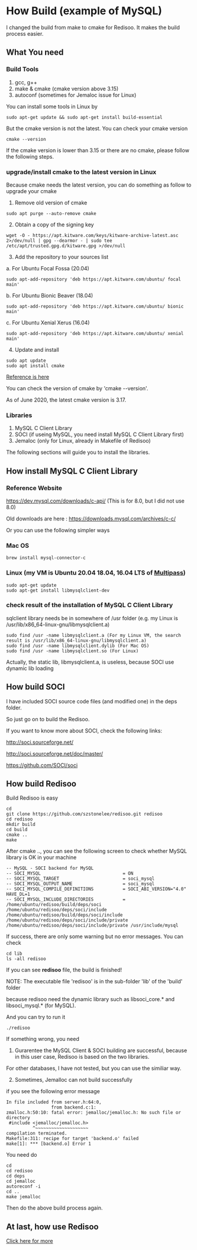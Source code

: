 # How Build (example of MySQL)

I changed the build from make to cmake for Redisoo. It makes the build process easier.

## What You need

### Build Tools

1. gcc, g++
2. make & cmake (cmake version above 3.15)
3. autoconf (sometimes for Jemaloc issue for Linux)

You can install some tools in Linux by 
```
sudo apt-get update && sudo apt-get install build-essential
```
But the cmake version is not the latest. You can check your cmake version
```
cmake --version
```
If the cmake version is lower than 3.15 or there are no cmake, please follow the following steps.

### upgrade/install cmake to the latest version in Linux

Because cmake needs the latest version, you can do something as follow to upgrade your cmake
1. Remove old version of cmake
```
sudo apt purge --auto-remove cmake
```
2. Obtain a copy of the signing key
```
wget -O - https://apt.kitware.com/keys/kitware-archive-latest.asc 2>/dev/null | gpg --dearmor - | sudo tee /etc/apt/trusted.gpg.d/kitware.gpg >/dev/null
```
3. Add the repository to your sources list

a. For Ubuntu Focal Fossa (20.04)
```
sudo apt-add-repository 'deb https://apt.kitware.com/ubuntu/ focal main'     
```
b. For Ubuntu Bionic Beaver (18.04)
```
sudo apt-add-repository 'deb https://apt.kitware.com/ubuntu/ bionic main'
```
c. For Ubuntu Xenial Xerus (16.04)
```
sudo apt-add-repository 'deb https://apt.kitware.com/ubuntu/ xenial main'
```
4. Update and install
```
sudo apt update
sudo apt install cmake
```
[Reference is here](https://askubuntu.com/questions/355565/how-do-i-install-the-latest-version-of-cmake-from-the-command-line)

You can check the version of cmake by 'cmake --version'.

As of June 2020, the latest cmake version is 3.17.

### Libraries

1. MySQL C Client Library
2. SOCI (if useing MySQL, you need install MySQL C Client Library first)
3. Jemaloc (only for Linux, already in Makefile of Redisoo)

The following sections will guide you to install the libraries.

## How install MySQL C Client Library

### Reference Website

https://dev.mysql.com/downloads/c-api/ (This is for 8.0, but I did not use 8.0)

Old downloads are here : https://downloads.mysql.com/archives/c-c/

Or you can use the following simpler ways

### Mac OS

```
brew install mysql-connector-c
```
### Linux (my VM is Ubuntu 20.04 18.04, 16.04 LTS of [Multipass](https://github.com/canonical/multipass))

```
sudo apt-get update
sudo apt-get install libmysqlclient-dev
```

### check result of the installation of MySQL C Client Library
sqlclient library needs be in somewhere of /usr folder (e.g. my Linux is /usr/lib/x86_64-linux-gnu/libmysqlclient.a)
```
sudo find /usr -name libmysqlclient.a (For my Linux VM, the search result is /usr/lib/x86_64-linux-gnu/libmysqlclient.a)
sudo find /usr -name libmysqlclient.dylib (For Mac OS)
sudo find /usr -name libmysqlclient.so (For Linux)
```
Actually, the static lib, libmysqlclient.a, is useless, because SOCI use dynamic lib loading

## How build SOCI

I have included SOCI source code files (and modified one) in the deps folder.

So just go on to build the Redisoo.

If you want to know more about SOCI, check the following links:

http://soci.sourceforge.net/

http://soci.sourceforge.net/doc/master/

https://github.com/SOCI/soci


## How build Redisoo

Build Redisoo is easy

```
cd
git clone https://github.com/szstonelee/redisoo.git redisoo
cd redisoo
mkdir build
cd build
cmake ..
make
```

After cmake .., you can see the following screen to check whether MySQL library is OK in your machine
```
-- MySQL - SOCI backend for MySQL
-- SOCI_MYSQL                               = ON
-- SOCI_MYSQL_TARGET                        = soci_mysql
-- SOCI_MYSQL_OUTPUT_NAME                   = soci_mysql
-- SOCI_MYSQL_COMPILE_DEFINITIONS           = SOCI_ABI_VERSION="4.0" HAVE_DL=1
-- SOCI_MYSQL_INCLUDE_DIRECTORIES           = /home/ubuntu/redisoo/build/deps/soci /home/ubuntu/redisoo/deps/soci/include /home/ubuntu/redisoo/build/deps/soci/include /home/ubuntu/redisoo/deps/soci/include/private /home/ubuntu/redisoo/deps/soci/include/private /usr/include/mysql
``` 

If success, there are only some warning but no error messages. You can check
```
cd lib
ls -all redisoo
```
If you can see **redisoo** file, the build is finished!

NOTE: The executable file 'redisoo' is in the sub-folder 'lib' of the 'build' folder 

because redisoo need the dynamic library such as libsoci_core.* and libsoci_mysql.* (for MySQL).

And you can try to run it
```
./redisoo
```

If something wrong, you need 

1. Gurarentee the MySQL Client & SOCI building are successful, because in this user case, Redisoo is based on the two libraries.

For other databases, I have not tested, but you can use the similiar way.

2. Sometimes, Jemalloc can not build successfully

if you see the following error message
```
In file included from server.h:64:0,
                 from backend.c:1:
zmalloc.h:50:10: fatal error: jemalloc/jemalloc.h: No such file or directory
 #include <jemalloc/jemalloc.h>
          ^~~~~~~~~~~~~~~~~~~~~
compilation terminated.
Makefile:311: recipe for target 'backend.o' failed
make[1]: *** [backend.o] Error 1
```

You need do 
```
cd
cd redisoo
cd deps
cd jemalloc
autoreconf -i
cd ..
make jemalloc
```

Then do the above build process again.

## At last, how use Redisoo

[Click here for more](use.md)


